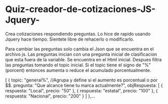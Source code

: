# Quiz-creador-de-cotizaciones-JS-Jquery-
Crea cotizaciones respondiendo preguntas. 
Lo hice de rapido usando Jquery hace tiempo.
Sientete libre de rehacerlo o modificarlo.

Para cambiar las preguntas solo cambia el Json que se encuentra en el archivo js.
Las preguntas inician con una pregunta inicial de clasificacion que esta fuera de la variable. Se encuentra en el Html inicial.
Despues filtra las preguntas tomando el topic inicial.
Si el topic tiene el signo de "%" (porcent) entonces aumenta o reduce el acumulado porcentualmente.

[
    {
        topic: "general%",  //Agrupa y define si el aumento es porcentual o por $$.
        pregunta: "Que alcance tiene tu marca actualmente?",
        objRespuesta: [
            {
                respuesta: "Local",
                precio: "50"
            },
            {
                respuesta: "estatal",
                precio: "100"
            },
            {
                respuesta: "Nacional",
                precio: "200"
            }
        ]
    },...
